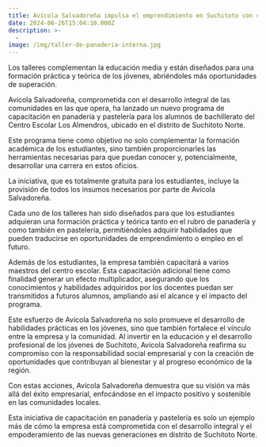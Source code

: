 ```yaml
---
title: Avícola Salvadoreña impulsa el emprendimiento en Suchitoto con cursos de panadería y pastelería.
date: 2024-06-26T15:04:10.000Z
description: >-
  -
image: /img/taller-de-panaderia-interna.jpg
---
```


Los talleres complementan la educación media y están diseñados para una formación práctica y teórica de los jóvenes, abriéndoles más oportunidades de superación. 

Avícola Salvadoreña, comprometida con el desarrollo integral de las comunidades en las que opera, ha lanzado un nuevo programa de capacitación en panadería y pastelería para los alumnos de bachillerato del Centro Escolar Los Almendros, ubicado en el distrito de Suchitoto Norte. 

Este programa tiene como objetivo no solo complementar la formación académica de los estudiantes, sino también proporcionarles las herramientas necesarias para que puedan conocer y, potencialmente, desarrollar una carrera en estos oficios.

La iniciativa, que es totalmente gratuita para los estudiantes, incluye la provisión de todos los insumos necesarios por parte de Avícola Salvadoreña. 

Cada uno de los talleres han sido diseñados para que los estudiantes adquieran una formación práctica y teórica tanto en el rubro de  panadería y como también en pastelería, permitiéndoles adquirir habilidades que pueden traducirse en oportunidades de emprendimiento o empleo en el futuro.

Además de los estudiantes, la empresa también capacitará a varios maestros del centro escolar. Esta capacitación adicional tiene como finalidad generar un efecto multiplicador, asegurando que los conocimientos y habilidades adquiridos por los docentes puedan ser transmitidos a futuros alumnos, ampliando así el alcance y el impacto del programa.

Este esfuerzo de Avícola Salvadoreña no solo promueve el desarrollo de habilidades prácticas en los jóvenes, sino que también fortalece el vínculo entre la empresa y la comunidad. Al invertir en la educación y el desarrollo profesional de los jóvenes de Suchitoto, Avícola Salvadoreña reafirma su compromiso con la responsabilidad social empresarial y con la creación de oportunidades que contribuyan al bienestar y al progreso económico de la región.

Con estas acciones, Avícola Salvadoreña demuestra que su visión va más allá del éxito empresarial, enfocándose en el impacto positivo y sostenible en las comunidades locales. 

Esta iniciativa de capacitación en panadería y pastelería es solo un ejemplo más de cómo la empresa está comprometida con el desarrollo integral y el empoderamiento de las nuevas generaciones en distrito de Suchitoto Norte.
